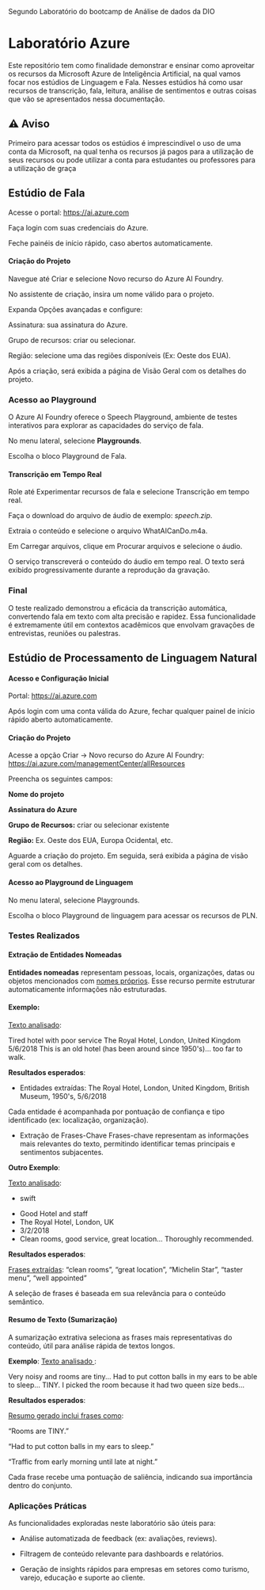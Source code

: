 
Segundo Laboratório do bootcamp de Análise de dados da DIO 



# Laboratório Azure

Este repositório tem como finalidade demonstrar e ensinar como aproveitar os recursos da Microsoft Azure de Inteligência Artificial, na qual vamos focar nos estúdios de Linguagem e Fala. Nesses estúdios há como usar recursos de transcrição, fala, leitura, análise de sentimentos e outras coisas que vão se apresentados nessa documentação.

## ⚠ **Aviso**
Primeiro para acessar todos os estúdios é imprescindível o uso de uma conta da Microsoft, na qual tenha os recursos já pagos para a utilização de seus recursos ou pode utilizar a conta para estudantes ou professores para a utilização de graça

## Estúdio de Fala
Acesse o portal: https://ai.azure.com

Faça login com suas credenciais do Azure.

Feche painéis de início rápido, caso abertos automaticamente.

#### Criação do Projeto
Navegue até Criar e selecione Novo recurso do Azure AI Foundry.

No assistente de criação, insira um nome válido para o projeto.

Expanda Opções avançadas e configure:

Assinatura: sua assinatura do Azure.

Grupo de recursos: criar ou selecionar.

Região: selecione uma das regiões disponíveis (Ex: Oeste dos EUA).

Após a criação, será exibida a página de Visão Geral com os detalhes do projeto.


### Acesso ao Playground
O Azure AI Foundry oferece o Speech Playground, ambiente de testes interativos para explorar as capacidades do serviço de fala.

No menu lateral, selecione **Playgrounds**.

Escolha o bloco Playground de Fala.

#### Transcrição em Tempo Real

Role até Experimentar recursos de fala e selecione Transcrição em tempo real.

Faça o download do arquivo de áudio de exemplo: *speech.zip*.

Extraia o conteúdo e selecione o arquivo WhatAICanDo.m4a.

Em Carregar arquivos, clique em Procurar arquivos e selecione o áudio.

O serviço transcreverá o conteúdo do áudio em tempo real. O texto será exibido progressivamente durante a reprodução da gravação.

### Final 
O teste realizado demonstrou a eficácia da transcrição automática, convertendo fala em texto com alta precisão e rapidez. Essa funcionalidade é extremamente útil em contextos acadêmicos que envolvam gravações de entrevistas, reuniões ou palestras.

## Estúdio de Processamento de Linguagem Natural
#### Acesso e Configuração Inicial

Portal: https://ai.azure.com

Após login com uma conta válida do Azure, fechar qualquer painel de início rápido aberto automaticamente.

#### Criação do Projeto
Acesse a opção Criar -> Novo recurso do Azure AI Foundry: https://ai.azure.com/managementCenter/allResources

Preencha os seguintes campos:

**Nome do projeto**

**Assinatura do Azure**

**Grupo de Recursos:** criar ou selecionar existente

**Região:** Ex. Oeste dos EUA, Europa Ocidental, etc.

Aguarde a criação do projeto. Em seguida, será exibida a página de visão geral com os detalhes.

#### Acesso ao Playground de Linguagem
No menu lateral, selecione Playgrounds.

Escolha o bloco Playground de linguagem para acessar os recursos de PLN.

### Testes Realizados
#### Extração de Entidades Nomeadas

**Entidades nomeadas** representam pessoas, locais, organizações, datas ou objetos mencionados com <ins> nomes próprios</ins>. Esse recurso permite estruturar automaticamente informações não estruturadas.  

#### Exemplo:
<ins>Texto analisado</ins>:

Tired hotel with poor service
The Royal Hotel, London, United Kingdom
5/6/2018
This is an old hotel (has been around since 1950's)... too far to walk.

**Resultados esperados**:

- Entidades extraídas: The Royal Hotel, London, United Kingdom, British Museum, 1950's, 5/6/2018

Cada entidade é acompanhada por pontuação de confiança e tipo identificado (ex: localização, organização).

- Extração de Frases-Chave
Frases-chave representam as informações mais relevantes do texto, permitindo identificar temas principais e sentimentos subjacentes.

**Outro Exemplo**:

<ins>Texto analisado</ins>:

* swift
- Good Hotel and staff
- The Royal Hotel, London, UK
- 3/2/2018
- Clean rooms, good service, great location... Thoroughly recommended.

**Resultados esperados**:

<ins>Frases extraídas</ins>: “clean rooms”, “great location”, “Michelin Star”, “taster menu”, “well appointed”

A seleção de frases é baseada em sua relevância para o conteúdo semântico.

#### Resumo de Texto (Sumarização)
A sumarização extrativa seleciona as frases mais representativas do conteúdo, útil para análise rápida de textos longos.

**Exemplo**:
<ins> Texto analisado </ins>:

Very noisy and rooms are tiny...
Had to put cotton balls in my ears to be able to sleep...
TINY. I picked the room because it had two queen size beds...

**Resultados esperados**:

<ins>Resumo gerado inclui frases como</ins>:

“Rooms are TINY.”

“Had to put cotton balls in my ears to sleep.”

“Traffic from early morning until late at night.”

Cada frase recebe uma pontuação de saliência, indicando sua importância dentro do conjunto.

### Aplicações Práticas
As funcionalidades exploradas neste laboratório são úteis para:

- Análise automatizada de feedback (ex: avaliações, reviews).

- Filtragem de conteúdo relevante para dashboards e relatórios.

- Geração de insights rápidos para empresas em setores como turismo, varejo, educação e suporte ao cliente.



